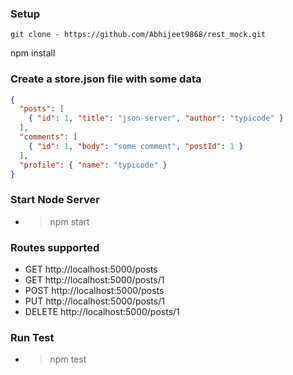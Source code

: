 ### Setup 
```
git clone - https://github.com/Abhijeet9868/rest_mock.git
``` 
npm install 

### Create a store.json file with some data
```json
{
  "posts": [
    { "id": 1, "title": "json-server", "author": "typicode" }
  ],
  "comments": [
    { "id": 1, "body": "some comment", "postId": 1 }
  ],
  "profile": { "name": "typicode" }
}
```

### Start Node Server
* > npm start


### Routes supported
* GET    http://localhost:5000/posts
* GET    http://localhost:5000/posts/1 
* POST   http://localhost:5000/posts
* PUT    http://localhost:5000/posts/1
* DELETE http://localhost:5000/posts/1

### Run Test
* > npm test
